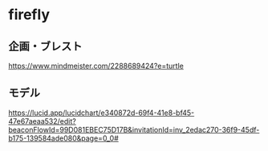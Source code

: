 # firefly

## 企画・ブレスト
https://www.mindmeister.com/2288689424?e=turtle

## モデル
https://lucid.app/lucidchart/e340872d-69f4-41e8-bf45-47e67aeaa532/edit?beaconFlowId=99D081EBEC75D17B&invitationId=inv_2edac270-36f9-45df-b175-139584ade080&page=0_0#
